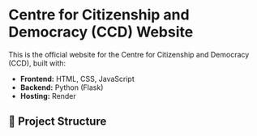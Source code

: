 # Centre for Citizenship and Democracy (CCD) Website

This is the official website for the Centre for Citizenship and Democracy (CCD), built with:
- **Frontend:** HTML, CSS, JavaScript
- **Backend:** Python (Flask)
- **Hosting:** Render

## 📂 Project Structure